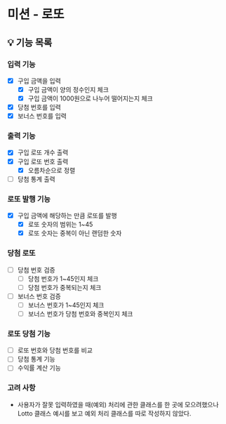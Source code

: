 # 미션 - 로또

## 💡 기능 목록

### 입력 기능
- [x] 구입 금액을 입력
  - [x] 구입 금액이 양의 정수인지 체크
  - [x] 구입 금액이 1000원으로 나누어 떨어지는지 체크
- [x] 당첨 번호를 입력
- [x] 보너스 번호를 입력

### 출력 기능
- [x] 구입 로또 개수 출력
- [x] 구입 로또 번호 출력
    - [x] 오름차순으로 정렬
- [ ] 당첨 통계 출력

### 로또 발행 기능
- [x] 구입 금액에 해당하는 만큼 로또를 발행
    - [x] 로또 숫자의 범위는 1~45
    - [x] 로또 숫자는 중복이 아닌 랜덤한 숫자

### 당첨 로또
- [ ] 당첨 번호 검증
    - [ ] 당첨 번호가 1~45인지 체크
    - [ ] 당첨 번호가 중복되는지 체크
- [ ] 보너스 번호 검증
    - [ ] 보너스 번호가 1~45인지 체크
    - [ ] 보너스 번호가 당첨 번호와 중복인지 체크

### 로또 당첨 기능
- [ ] 로또 번호와 당첨 번호를 비교
- [ ] 당첨 통계 기능
- [ ] 수익률 계산 기능

### 고려 사항
- 사용자가 잘못 입력하였을 때(예외) 처리에 관한 클래스를 한 곳에 모으려했으나 Lotto 클래스 예시를 보고 예외 처리 클래스를 따로 작성하지 않았다.